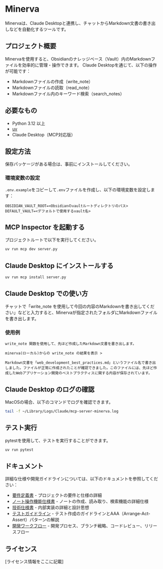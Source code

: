 # Minerva

Minervaは、Claude Desktopと連携し、チャットからMarkdown文書の書き出しなどを自動化するツールです。

## プロジェクト概要

Minervaを使用すると、Obsidianのナレッジベース（Vault）内のMarkdownファイルを効率的に管理・操作できます。
Claude Desktopを通じて、以下の操作が可能です：

- Markdownファイルの作成（write_note）
- Markdownファイルの読取（read_note）
- Markdownファイル内のキーワード検索（search_notes）

## 必要なもの

- Python 3.12 以上
- [uv](https://github.com/astral-sh/uv)
- Claude Desktop（MCP対応版）

## 設定方法

保存パッケージがある場合は、事前にインストールしてください。

### 環境変数の設定

`.env.example`をコピーして`.env`ファイルを作成し、以下の環境変数を設定します：

```
OBSIDIAN_VAULT_ROOT=<Obsidianのvaultルートディレクトリのパス>
DEFAULT_VAULT=<デフォルトで使用するvault名>
```

## MCP Inspector を起動する

プロジェクトルートで以下を実行してください。

```bash
uv run mcp dev server.py
```

## Claude Desktop にインストールする
```bash
uv run mcp install server.py
```

## Claude Desktop での使い方

チャットで「write_note を使用して今回の内容のMarkdownを書き出してください」などと入力すると、Minervaが指定されたフォルダにMarkdownファイルを書き出します。

### 使用例
```
write_note 関数を使用して、先ほど作成したMarkdown文書を書き出します。

minerva(ローカル)からの write_note の結果を表示 >

Markdown文書を「web_development_best_practices.md」というファイル名で書き出しました。ファイルが正常に作成されたことが確認できました。このファイルには、先ほど作成したWebアプリケーション開発のベストプラクティスに関する内容が保存されています。
```

## Claude Desktop のログの確認

MacOSの場合、以下のコマンドでログを確認できます。

```bash
tail -f ~/Library/Logs/Claude/mcp-server-minerva.log
```

## テスト実行

pytestを使用して、テストを実行することができます。

```bash
uv run pytest
```

## ドキュメント

詳細な仕様や開発ガイドラインについては、以下のドキュメントを参照してください：

- [要件定義書](docs/requirements.md) - プロジェクトの要件と仕様の詳細
- [ノート操作機能仕様書](docs/note_operations.md) - ノートの作成、読み取り、検索機能の詳細仕様
- [技術仕様書](docs/technical_spec.md) - 内部実装の詳細と設計思想
- [テストガイドライン](docs/test_guidelines.md) - テスト作成のガイドラインとAAA（Arrange-Act-Assert）パターンの解説
- [開発ワークフロー](docs/development_workflow.md) - 開発プロセス、ブランチ戦略、コードレビュー、リリースフロー

## ライセンス

[ライセンス情報をここに記載]
